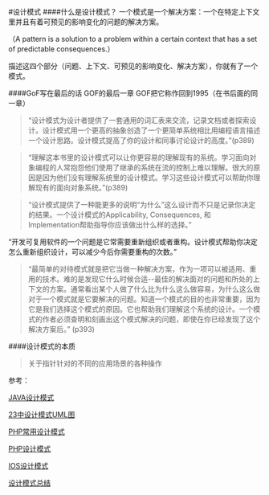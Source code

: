 
#设计模式
####什么是设计模式？
一个模式是一个解决方案：一个在特定上下文里并且有着可预见的影响变化的问题的解决方案。

（A pattern is a solution to a problem within a certain context that has a set of predictable consequences.）

描述这四个部分（问题、上下文、可预见的影响变化、解决方案），你就有了一个模式。

####GoF写在最后的话
GOF的最后一章 GOF把它称作回到1995（在书后面的同一章）

> “设计模式为设计者提供了一套通用的词汇表来交流，记录文档或者探索设计。设计模式用一个更高的抽象创造了一个更简单系统相比用编程语言描述一个设计思路。设计模式提高了你的设计和同事讨论设计的高度。”(p389)

> “理解这本书里的设计模式可以让你更容易的理解现有的系统。学习面向对象编程的人常抱怨他们使用了继承的系统在流的控制上难以理解。很大的原因是因为他们没有理解系统里的设计模式。学习这些设计模式可以帮助你理解现有的面向对象系统。”(p389)


> “设计模式提供了一种能更多的说明“为什么”这么设计而不只是记录你决定的结果。一个设计模式的Applicability, Consequences, 和Implementation帮助指导你应该做出什么样的选择。”

> 
“开发可复用软件的一个问题是它常需要重新组织或者重构。设计模式帮助你决定怎么重新组织设计，可以减少今后你需要重构的次数。”

> “最简单的对待模式就是把它当做一种解决方案，作为一项可以被适用、重用的技术。难的是发现它什么时候合适--最佳的解决面对的问题和所处的上下文的方案。通常看出某个人做了什么比为什么这么做容易，为什么这么做对于一个模式就是它要解决的问题。知道一个模式的目的也非常重要，因为它是我们选择这个模式的原因。它也帮助我们理解这个系统的设计。一个模式的作者必须查明和刻画出这个模式解决的问题，即使在你已经发现了这个解决方案后。” (p393)

####设计模式的本质
>关于指针针对的不同的应用场景的各种操作


参考：

[JAVA设计模式](http://blog.csdn.net/chenssy/article/category/1424118)

[23中设计模式UML图](http://www.cnblogs.com/beijiguangyong/archive/2010/11/15/2302807.html?plg_nld=1&plg_uin=1&plg_auth=1&plg_nld=1&plg_usr=1&plg_vkey=1&plg_dev=1#_Toc281750445)

[PHP常用设计模式](http://www.admin10000.com/document/7115.html)

[PHP设计模式](https://github.com/domnikl/DesignPatternsPHP)

[IOS设计模式](http://ios.jobbole.com/84685/)

[设计模式总结](http://www.importnew.com/19556.html)